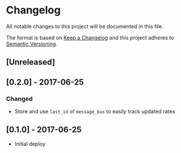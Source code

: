 # Changelog
All notable changes to this project will be documented in this file.

The format is based on [Keep a Changelog](http://keepachangelog.com/en/1.0.0/)
and this project adheres to [Semantic
Versioning](http://semver.org/spec/v2.0.0.html).

## [Unreleased]

## [0.2.0] - 2017-06-25
### Changed
- Store and use `last_id` of `message_bus` to easily track updated rates

## [0.1.0] - 2017-06-25
- Initial deploy
